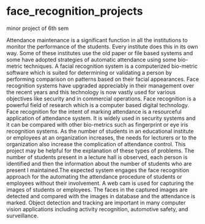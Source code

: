 # face_recognition_projects
minor project of 6th sem


Attendance maintenance is a significant function in all the institutions to monitor the
performance of the students. Every institute does this in its own way. Some of these institutes
use the old paper or file based systems and some have adopted strategies of automatic
attendance using some bio-metric techniques. A facial recognition system is a computerized
bio-metric software which is suited for determining or validating a person by performing
comparison on patterns based on their facial appearances. Face recognition systems have
upgraded appreciably in their management over the recent years and this technology is now
vastly used for various objectives like security and in commercial operations. Face recognition
is a powerful field of research which is a computer based digital technology. Face recognition
for the intent of marking attendance is a resourceful application of attendance system. It is
widely used in security systems and it can be compared with other bio-metrics such as
fingerprint or eye iris recognition systems. As the number of students in an educational
institute or employees at an organization increases, the needs for lecturers or to the
organization also increase the complication of attendance control. This project may be helpful
for the explanation of these types of problems. The number of students present in a lecture hall
is observed, each person is identified and then the information about the number of students
who are present I maintained.The expected system engages the face recognition approach for
the automating the attendance procedure of students or employees without their involvement.
A web cam is used for capturing the images of students or employees. The faces in the
captured images are detected and compared with the images in database and the attendance is
marked. Object detection and tracking are important in many computer vision applications
including activity recognition, automotive safety, and surveillance.
